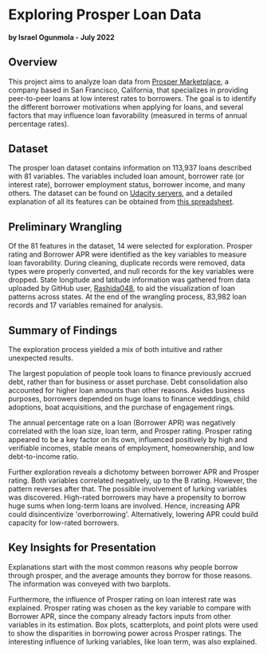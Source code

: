 # Exploring Prosper Loan Data
#### by Israel Ogunmola - July 2022

## Overview
This project aims to analyze loan data from [Prosper Marketplace](https://www.prosper.com/), a company based in San Francisco, California, that specializes in providing peer-to-peer loans at low interest rates to borrowers. The goal is to identify the different borrower motivations when applying for loans, and several factors that may influence loan favorability (measured in terms of annual percentage rates).

## Dataset
The prosper loan dataset contains information on 113,937 loans described with 81 variables. The variables included loan amount, borrower rate (or interest rate), borrower employment status, borrower income, and many others. The dataset can be found on [Udacity servers](https://www.google.com/url?q=https://s3.amazonaws.com/udacity-hosted-downloads/ud651/prosperLoanData.csv&sa=D&ust=1554484977406000), and a detailed explanation of all its features can be obtained from [this spreadsheet](https://docs.google.com/spreadsheets/d/1gDyi_L4UvIrLTEC6Wri5nbaMmkGmLQBk-Yx3z0XDEtI/edit#gid=0).

## Preliminary Wrangling
Of the 81 features in the dataset, 14 were selected for exploration. Prosper rating and Borrower APR were identified as the key variables to measure loan favorability. During cleaning, duplicate records were removed, data types were properly converted, and null records for the key variables were dropped. State longitude and latitude information was gathered from data uploaded by GitHub user, [Rashida048](https://raw.githubusercontent.com/rashida048/Exploratory-data-Analysis-in-R/main/statelatlong.csv), to aid the visualization of loan patterns across states. At the end of the wrangling process, 83,982 loan records and 17 variables remained for analysis.

## Summary of Findings
The exploration process yielded a mix of both intuitive and rather unexpected results. 

The largest population of people took loans to finance previously accrued debt, rather than for business or asset purchase. Debt consolidation also accounted for higher loan amounts than other reasons. Asides business purposes, borrowers depended on huge loans to finance weddings, child adoptions, boat acquisitions, and the purchase of engagement rings.

The annual percentage rate on a loan (Borrower APR) was negatively correlated with the loan size, loan term, and Prosper rating. Prosper rating appeared to be a key factor on its own, influenced positively by high and verifiable incomes, stable means of employment, homeownership, and low debt-to-income ratio.

Further exploration reveals a dichotomy between borrower APR and Prosper rating. Both variables correlated negatively, up to the B rating. However, the pattern reverses after that. The possible involvement of lurking variables was discovered. High-rated borrowers may have a propensity to borrow huge sums when long-term loans are involved. Hence, increasing APR could disincentivize 'overborrowing'. Alternatively, lowering APR could build capacity for low-rated borrowers.

## Key Insights for Presentation
Explanations start with the most common reasons why people borrow through prosper, and the average amounts they borrow for those reasons. The information was conveyed with two barplots. 

Furthermore, the influence of Prosper rating on loan interest rate was explained. Prosper rating was chosen as the key variable to compare with Borrower APR, since the company already factors inputs from other variables in its estimation. Box plots, scatterplots, and point plots were used to show the disparities in borrowing power across Prosper ratings. The interesting influence of lurking variables, like loan term, was also explained.